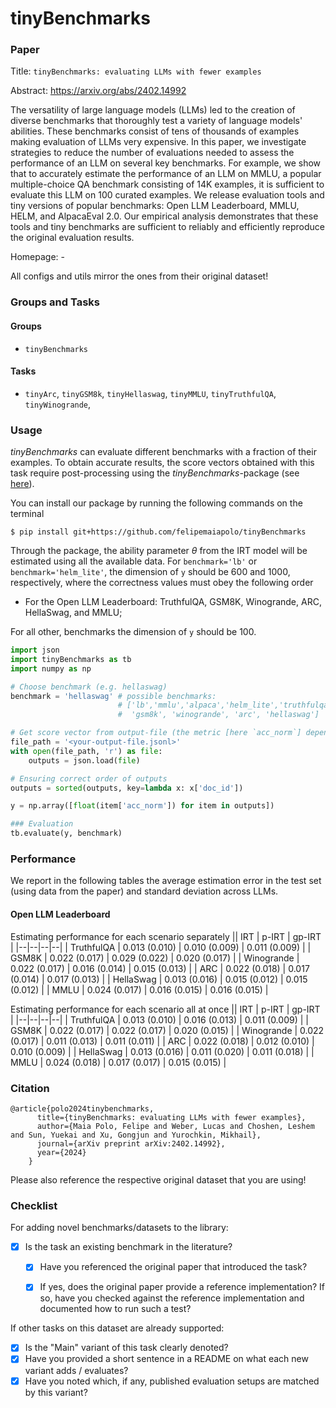 # tinyBenchmarks

### Paper

Title: `tinyBenchmarks: evaluating LLMs with fewer examples`

Abstract: https://arxiv.org/abs/2402.14992

The versatility of large language models (LLMs) led to the creation of diverse benchmarks that thoroughly test a variety of language models' abilities. These benchmarks consist of tens of thousands of examples making evaluation of LLMs very expensive. In this paper, we investigate strategies to reduce the number of evaluations needed to assess the performance of an LLM on several key benchmarks. For example, we show that to accurately estimate the performance of an LLM on MMLU, a popular multiple-choice QA benchmark consisting of 14K examples, it is sufficient to evaluate this LLM on 100 curated examples. We release evaluation tools and tiny versions of popular benchmarks: Open LLM Leaderboard, MMLU, HELM, and AlpacaEval 2.0. Our empirical analysis demonstrates that these tools and tiny benchmarks are sufficient to reliably and efficiently reproduce the original evaluation results.

Homepage: -

All configs and utils mirror the ones from their original dataset!

### Groups and Tasks

#### Groups

* `tinyBenchmarks`

#### Tasks

* `tinyArc`, `tinyGSM8k`, `tinyHellaswag`, `tinyMMLU`, `tinyTruthfulQA`, `tinyWinogrande`,

### Usage

*tinyBenchmarks* can evaluate different benchmarks with a fraction of their examples.
To obtain accurate results, the score vectors obtained with this task require post-processing using the *tinyBenchmarks*-package (see [here](https://github.com/felipemaiapolo/tinyBenchmarks/blob/main/README.md?plain=1)).

You can install our package by running the following commands on the terminal

``` :sh
$ pip install git+https://github.com/felipemaiapolo/tinyBenchmarks
```

Through the package, the ability parameter $\theta$ from the IRT model will be estimated using all the available data. For `benchmark='lb'` or `benchmark='helm_lite'`, the dimension of `y` should be 600 and 1000, respectively, where the correctness values must obey the following order
- For the Open LLM Leaderboard: TruthfulQA, GSM8K, Winogrande, ARC, HellaSwag, and MMLU;

For all other, benchmarks the dimension of `y` should be 100.

```python
import json
import tinyBenchmarks as tb
import numpy as np

# Choose benchmark (e.g. hellaswag)
benchmark = 'hellaswag' # possible benchmarks:
                        # ['lb','mmlu','alpaca','helm_lite','truthfulqa',
                        #  'gsm8k', 'winogrande', 'arc', 'hellaswag']

# Get score vector from output-file (the metric [here `acc_norm`] depends on the benchmark)
file_path = '<your-output-file.jsonl>'
with open(file_path, 'r') as file:
    outputs = json.load(file)

# Ensuring correct order of outputs  
outputs = sorted(outputs, key=lambda x: x['doc_id'])

y = np.array([float(item['acc_norm']) for item in outputs])

### Evaluation
tb.evaluate(y, benchmark)
```

### Performance

We report in the following tables the average estimation error in the test set (using data from the paper) and standard deviation across LLMs.

#### Open LLM Leaderboard

Estimating performance for each scenario separately
|| IRT | p-IRT | gp-IRT |
|--|--|--|--|
| TruthfulQA | 0.013 (0.010) | 0.010 (0.009) | 0.011 (0.009) |
| GSM8K | 0.022 (0.017) | 0.029 (0.022) | 0.020 (0.017) |
| Winogrande | 0.022 (0.017) | 0.016 (0.014) | 0.015 (0.013) |
| ARC | 0.022 (0.018) | 0.017 (0.014) | 0.017 (0.013) |
| HellaSwag | 0.013 (0.016) | 0.015 (0.012) | 0.015 (0.012) |
| MMLU | 0.024 (0.017) | 0.016 (0.015) | 0.016 (0.015) |

Estimating performance for each scenario all at once
|| IRT | p-IRT | gp-IRT |
|--|--|--|--|
| TruthfulQA  | 0.013 (0.010) | 0.016 (0.013) | 0.011 (0.009) |
| GSM8K | 0.022 (0.017) | 0.022 (0.017) | 0.020 (0.015) |
| Winogrande | 0.022 (0.017) | 0.011 (0.013) | 0.011 (0.011) |
| ARC | 0.022 (0.018) | 0.012 (0.010) | 0.010 (0.009) |
| HellaSwag | 0.013 (0.016) | 0.011 (0.020) | 0.011 (0.018) |
| MMLU | 0.024 (0.018) | 0.017 (0.017) | 0.015 (0.015) |



### Citation

```
@article{polo2024tinybenchmarks,
      title={tinyBenchmarks: evaluating LLMs with fewer examples},
      author={Maia Polo, Felipe and Weber, Lucas and Choshen, Leshem and Sun, Yuekai and Xu, Gongjun and Yurochkin, Mikhail},
      journal={arXiv preprint arXiv:2402.14992},
      year={2024}
    }
```

Please also reference the respective original dataset that you are using!

### Checklist

For adding novel benchmarks/datasets to the library:
* [x] Is the task an existing benchmark in the literature?
  * [x] Have you referenced the original paper that introduced the task?
  * [x] If yes, does the original paper provide a reference implementation? If so, have you checked against the reference implementation and documented how to run such a test?


If other tasks on this dataset are already supported:
* [x] Is the "Main" variant of this task clearly denoted?
* [x] Have you provided a short sentence in a README on what each new variant adds / evaluates?
* [x] Have you noted which, if any, published evaluation setups are matched by this variant?
